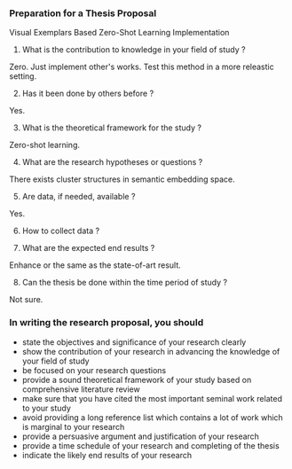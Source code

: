 ### Preparation for a Thesis Proposal

Visual Exemplars Based Zero-Shot Learning Implementation


1. What is the contribution to knowledge in your field of study ?

Zero. Just implement other's works.
Test this method in a more releastic setting.

2. Has it been done by others before ?

Yes.

3. What is the theoretical framework for the study ?

Zero-shot learning.

4. What are the research hypotheses or questions ?

There exists cluster structures in semantic embedding space.

5. Are data, if needed, available ?

Yes.

6. How to collect data ?



7. What are the expected end results ?

Enhance or the same as the state-of-art result.


8. Can the thesis be done within the time period of study ?

Not sure.

### In writing the research proposal, you should

- state the objectives and significance of your research clearly
- show the contribution of your research in advancing the knowledge of your field of study
- be focused on your research questions
- provide a sound theoretical framework of your study based on comprehensive literature review
- make sure that you have cited the most important seminal work related to your study
- avoid providing a long reference list which contains a lot of work which is marginal to your research
- provide a persuasive argument and justification of your research
- provide a time schedule of your research and completing of the thesis
- indicate the likely end results of your research
